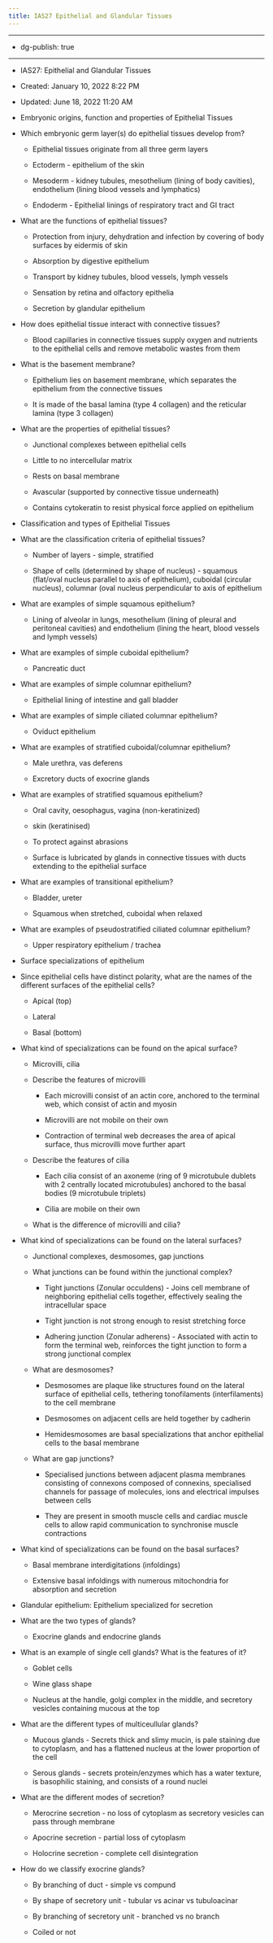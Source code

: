 ```yaml
---
title: IAS27 Epithelial and Glandular Tissues
---
```


- --

- dg-publish: true

- --

- IAS27: Epithelial and Glandular Tissues

- Created: January 10, 2022 8:22 PM

- Updated: June 18, 2022 11:20 AM

- Embryonic origins, function and properties of Epithelial Tissues

- Which embryonic germ layer(s) do epithelial tissues develop from?
	 - Epithelial tissues originate from all three germ layers

	 - Ectoderm - epithelium of the skin

	 - Mesoderm - kidney tubules, mesothelium (lining of body cavities), endothelium (lining blood vessels and lymphatics)

	 - Endoderm - Epithelial linings of respiratory tract and GI tract

- What are the functions of epithelial tissues?
	 - Protection from injury, dehydration and infection by covering of body surfaces by eidermis of skin

	 - Absorption by digestive epithelium

	 - Transport by kidney tubules, blood vessels, lymph vessels

	 - Sensation by retina and olfactory epithelia

	 - Secretion by glandular epithelium

- How does epithelial tissue interact with connective tissues?
	 - Blood capillaries in connective tissues supply oxygen and nutrients to the epithelial cells and remove metabolic wastes from them

- What is the basement membrane?
	 - Epithelium lies on basement membrane, which separates the epithelium from the connective tissues

	 - It is made of the basal lamina (type 4 collagen) and the reticular lamina (type 3 collagen)

- What are the properties of epithelial tissues?
	 - Junctional complexes between epithelial cells

	 - Little to no intercellular matrix

	 - Rests on basal membrane

	 - Avascular (supported by connective tissue underneath)

	 - Contains cytokeratin to resist physical force applied on epithelium

- Classification and types of Epithelial Tissues

- What are the classification criteria of epithelial tissues?
	 - Number of layers - simple, stratified

	 - Shape of cells (determined by shape of nucleus) - squamous (flat/oval nucleus parallel to axis of epithelium), cuboidal (circular nucleus), columnar (oval nucleus perpendicular to axis of epithelium

- What are examples of simple squamous epithelium?
	 - Lining of alveolar in lungs, mesothelium (lining of pleural and peritoneal cavities) and endothelium (lining the heart, blood vessels and lymph vessels)

- What are examples of simple cuboidal epithelium?
	 - Pancreatic duct

- What are examples of simple columnar epithelium?
	 - Epithelial lining of intestine and gall bladder

- What are examples of simple ciliated columnar epithelium?
	 - Oviduct epithelium

- What are examples of stratified cuboidal/columnar epithelium?
	 - Male urethra, vas deferens

	 - Excretory ducts of exocrine glands

- What are examples of stratified squamous epithelium?
	 - Oral cavity, oesophagus, vagina (non-keratinized)

	 - skin (keratinised)

	 - To protect against abrasions

	 - Surface is lubricated by glands in connective tissues with ducts extending to the epithelial surface

- What are examples of transitional epithelium?
	 - Bladder, ureter

	 - Squamous when stretched, cuboidal when relaxed

- What are examples of pseudostratified ciliated columnar epithelium?
	 - Upper respiratory epithelium / trachea

- Surface specializations of epithelium

- Since epithelial cells have distinct polarity, what are the names of the different surfaces of the epithelial cells?
	 - Apical (top)

	 - Lateral

	 - Basal (bottom)

- What kind of specializations can be found on the apical surface?
	 - Microvilli, cilia

	 - Describe the features of microvilli
		 - Each microvilli consist of an actin core, anchored to the terminal web, which consist of actin and myosin

		 - Microvilli are not mobile on their own

		 - Contraction of terminal web decreases the area of apical surface, thus microvilli move further apart

	 - Describe the features of cilia
		 - Each cilia consist of an axoneme (ring of 9 microtubule dublets with 2 centrally located microtubules) anchored to the basal bodies (9 microtubule triplets)

		 - Cilia are mobile on their own

	 - What is the difference of microvilli and cilia?

- What kind of specializations can be found on the lateral surfaces?
	 - Junctional complexes, desmosomes, gap junctions

	 - What junctions can be found within the junctional complex?
		 - Tight junctions (Zonular occuldens) - Joins cell membrane of neighboring epithelial cells together, effectively sealing the intracellular space

		 - Tight junction is not strong enough to resist stretching force

		 - Adhering junction (Zonular adherens) - Associated with actin to form the terminal web, reinforces the tight junction to form a strong junctional complex

	 - What are desmosomes?
		 - Desmosomes are plaque like structures found on the lateral surface of epithelial cells, tethering tonofilaments (interfilaments) to the cell membrane

		 - Desmosomes on adjacent cells are held together by cadherin

		 - Hemidesmosomes are basal specializations that anchor epithelial cells to the basal membrane

	 - What are gap junctions?
		 - Specialised junctions between adjacent plasma membranes consisting of connexons composed of connexins, specialised channels for passage of molecules, ions and electrical impulses between cells

		 - They are present in smooth muscle cells and cardiac muscle cells to allow rapid communication to synchronise muscle contractions

- What kind of specializations can be found on the basal surfaces?
	 - Basal membrane interdigitations (infoldings)

	 - Extensive basal infoldings with numerous mitochondria for absorption and secretion

- Glandular epithelium: Epithelium specialized for secretion

- What are the two types of glands?
	 - Exocrine glands and endocrine glands

- What is an example of single cell glands? What is the features of it?
	 - Goblet cells

	 - Wine glass shape

	 - Nucleus at the handle, golgi complex in the middle, and secretory vesicles containing mucous at the top

- What are the different types of multiceullular glands?
	 - Mucous glands - Secrets thick and slimy mucin, is pale staining due to cytoplasm, and has a flattened nucleus at the lower proportion of the cell

	 - Serous glands - secrets protein/enzymes which has a water texture, is basophilic staining, and consists of a round nuclei

- What are the different modes of secretion?
	 - Merocrine secretion - no loss of cytoplasm as secretory vesicles can pass through membrane

	 - Apocrine secretion - partial loss of cytoplasm

	 - Holocrine secretion - complete cell disintegration

- How do we classify exocrine glands?
	 - By branching of duct - simple vs compund

	 - By shape of secretory unit - tubular vs acinar vs tubuloacinar

	 - By branching of secretory unit - branched vs no branch

	 - Coiled or not

